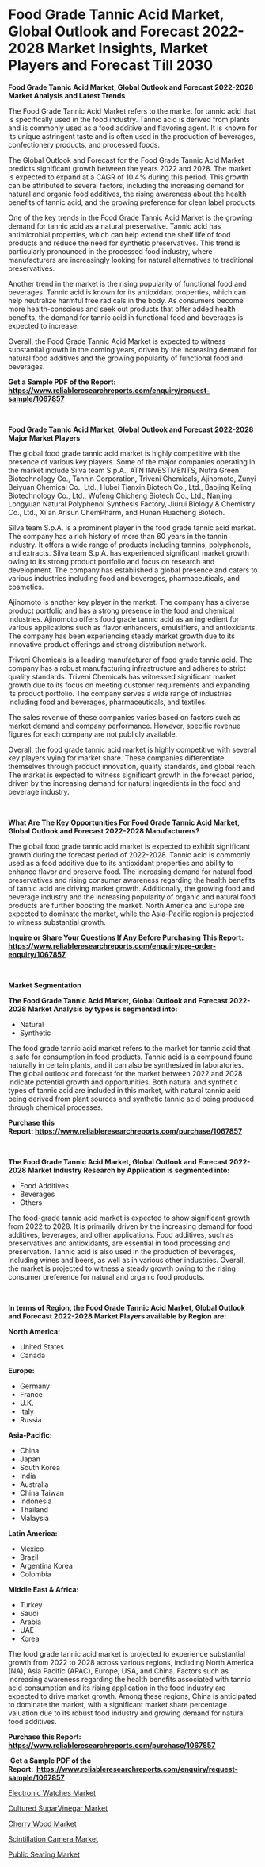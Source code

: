 <p><h1>Food Grade Tannic Acid Market, Global Outlook and Forecast 2022-2028 Market Insights, Market Players and Forecast Till 2030</h1></p><p><strong>Food Grade Tannic Acid Market, Global Outlook and Forecast 2022-2028 Market Analysis and Latest Trends</strong></p>
<p><p>The Food Grade Tannic Acid Market refers to the market for tannic acid that is specifically used in the food industry. Tannic acid is derived from plants and is commonly used as a food additive and flavoring agent. It is known for its unique astringent taste and is often used in the production of beverages, confectionery products, and processed foods.</p><p>The Global Outlook and Forecast for the Food Grade Tannic Acid Market predicts significant growth between the years 2022 and 2028. The market is expected to expand at a CAGR of 10.4% during this period. This growth can be attributed to several factors, including the increasing demand for natural and organic food additives, the rising awareness about the health benefits of tannic acid, and the growing preference for clean label products.</p><p>One of the key trends in the Food Grade Tannic Acid Market is the growing demand for tannic acid as a natural preservative. Tannic acid has antimicrobial properties, which can help extend the shelf life of food products and reduce the need for synthetic preservatives. This trend is particularly pronounced in the processed food industry, where manufacturers are increasingly looking for natural alternatives to traditional preservatives.</p><p>Another trend in the market is the rising popularity of functional food and beverages. Tannic acid is known for its antioxidant properties, which can help neutralize harmful free radicals in the body. As consumers become more health-conscious and seek out products that offer added health benefits, the demand for tannic acid in functional food and beverages is expected to increase.</p><p>Overall, the Food Grade Tannic Acid Market is expected to witness substantial growth in the coming years, driven by the increasing demand for natural food additives and the growing popularity of functional food and beverages.</p></p>
<p><strong>Get a Sample PDF of the Report:&nbsp; <a href="https://www.reliableresearchreports.com/enquiry/request-sample/1067857">https://www.reliableresearchreports.com/enquiry/request-sample/1067857</a></strong></p>
<p>&nbsp;</p>
<p><strong>Food Grade Tannic Acid Market, Global Outlook and Forecast 2022-2028 Major Market Players</strong></p>
<p><p>The global food grade tannic acid market is highly competitive with the presence of various key players. Some of the major companies operating in the market include Silva team S.p.A., ATN INVESTMENTS, Nutra Green Biotechnology Co., Tannin Corporation, Triveni Chemicals, Ajinomoto, Zunyi Beiyuan Chemical Co., Ltd., Hubei Tianxin Biotech Co., Ltd., Baojing Keling Biotechnology Co., Ltd., Wufeng Chicheng Biotech Co., Ltd., Nanjing Longyuan Natural Polyphenol Synthesis Factory, Jiurui Biology & Chemistry Co., Ltd., Xi'an Arisun ChemPharm, and Hunan Huacheng Biotech.</p><p>Silva team S.p.A. is a prominent player in the food grade tannic acid market. The company has a rich history of more than 60 years in the tannin industry. It offers a wide range of products including tannins, polyphenols, and extracts. Silva team S.p.A. has experienced significant market growth owing to its strong product portfolio and focus on research and development. The company has established a global presence and caters to various industries including food and beverages, pharmaceuticals, and cosmetics.</p><p>Ajinomoto is another key player in the market. The company has a diverse product portfolio and has a strong presence in the food and chemical industries. Ajinomoto offers food grade tannic acid as an ingredient for various applications such as flavor enhancers, emulsifiers, and antioxidants. The company has been experiencing steady market growth due to its innovative product offerings and strong distribution network.</p><p>Triveni Chemicals is a leading manufacturer of food grade tannic acid. The company has a robust manufacturing infrastructure and adheres to strict quality standards. Triveni Chemicals has witnessed significant market growth due to its focus on meeting customer requirements and expanding its product portfolio. The company serves a wide range of industries including food and beverages, pharmaceuticals, and textiles.</p><p>The sales revenue of these companies varies based on factors such as market demand and company performance. However, specific revenue figures for each company are not publicly available.</p><p>Overall, the food grade tannic acid market is highly competitive with several key players vying for market share. These companies differentiate themselves through product innovation, quality standards, and global reach. The market is expected to witness significant growth in the forecast period, driven by the increasing demand for natural ingredients in the food and beverage industry.</p></p>
<p>&nbsp;</p>
<p><strong>What Are The Key Opportunities For Food Grade Tannic Acid Market, Global Outlook and Forecast 2022-2028 Manufacturers?</strong></p>
<p><p>The global food grade tannic acid market is expected to exhibit significant growth during the forecast period of 2022-2028. Tannic acid is commonly used as a food additive due to its antioxidant properties and ability to enhance flavor and preserve food. The increasing demand for natural food preservatives and rising consumer awareness regarding the health benefits of tannic acid are driving market growth. Additionally, the growing food and beverage industry and the increasing popularity of organic and natural food products are further boosting the market. North America and Europe are expected to dominate the market, while the Asia-Pacific region is projected to witness substantial growth.</p></p>
<p><strong>Inquire or Share Your Questions If Any Before Purchasing This Report: <a href="https://www.reliableresearchreports.com/enquiry/pre-order-enquiry/1067857">https://www.reliableresearchreports.com/enquiry/pre-order-enquiry/1067857</a></strong></p>
<p>&nbsp;</p>
<p><strong>Market Segmentation</strong></p>
<p><strong>The Food Grade Tannic Acid Market, Global Outlook and Forecast 2022-2028 Market Analysis by types is segmented into:</strong></p>
<p><ul><li>Natural</li><li>Synthetic</li></ul></p>
<p><p>The food grade tannic acid market refers to the market for tannic acid that is safe for consumption in food products. Tannic acid is a compound found naturally in certain plants, and it can also be synthesized in laboratories. The global outlook and forecast for the market between 2022 and 2028 indicate potential growth and opportunities. Both natural and synthetic types of tannic acid are included in this market, with natural tannic acid being derived from plant sources and synthetic tannic acid being produced through chemical processes.</p></p>
<p><strong>Purchase this Report:&nbsp;<a href="https://www.reliableresearchreports.com/purchase/1067857">https://www.reliableresearchreports.com/purchase/1067857</a></strong></p>
<p>&nbsp;</p>
<p><strong>The Food Grade Tannic Acid Market, Global Outlook and Forecast 2022-2028 Market Industry Research by Application is segmented into:</strong></p>
<p><ul><li>Food Additives</li><li>Beverages</li><li>Others</li></ul></p>
<p><p>The food-grade tannic acid market is expected to show significant growth from 2022 to 2028. It is primarily driven by the increasing demand for food additives, beverages, and other applications. Food additives, such as preservatives and antioxidants, are essential in food processing and preservation. Tannic acid is also used in the production of beverages, including wines and beers, as well as in various other industries. Overall, the market is projected to witness a steady growth owing to the rising consumer preference for natural and organic food products.</p></p>
<p>&nbsp;</p>
<p><strong>In terms of Region, the Food Grade Tannic Acid Market, Global Outlook and Forecast 2022-2028 Market Players available by Region are:</strong></p>
<p>
    <p> <strong> North America: </strong>
        <ul>
            <li>United States</li>
            <li>Canada</li>
        </ul>
        </p> 
    <p> <strong> Europe: </strong>
        <ul>
            <li>Germany</li>
            <li>France</li>
            <li>U.K.</li>
            <li>Italy</li>
            <li>Russia</li>
        </ul>
        </p> 
    <p> <strong> Asia-Pacific: </strong>
        <ul>
            <li>China</li>
            <li>Japan</li>
            <li>South Korea</li>
            <li>India</li>
            <li>Australia</li>
            <li>China Taiwan</li>
            <li>Indonesia</li>
            <li>Thailand</li>
            <li>Malaysia</li>
        </ul>
        </p> 
    <p> <strong> Latin America: </strong>
        <ul>
            <li>Mexico</li>
            <li>Brazil</li>
            <li>Argentina Korea</li>
            <li>Colombia</li>
        </ul>
        </p> 
    <p> <strong> Middle East & Africa: </strong>
        <ul>
            <li>Turkey</li>
            <li>Saudi</li>
            <li>Arabia</li>
            <li>UAE</li>
            <li>Korea</li>
        </ul>
    </p>
    </p>
<p><p>The food grade tannic acid market is projected to experience substantial growth from 2022 to 2028 across various regions, including North America (NA), Asia Pacific (APAC), Europe, USA, and China. Factors such as increasing awareness regarding the health benefits associated with tannic acid consumption and its rising application in the food industry are expected to drive market growth. Among these regions, China is anticipated to dominate the market, with a significant market share percentage valuation due to its robust food industry and growing demand for natural food additives.</p></p>
<p><strong>Purchase this Report: <a href="https://www.reliableresearchreports.com/purchase/1067857">https://www.reliableresearchreports.com/purchase/1067857</a></strong></p>
<p>&nbsp;<strong>Get a Sample PDF of the Report:&nbsp;&nbsp;<a href="https://www.reliableresearchreports.com/enquiry/request-sample/1067857">https://www.reliableresearchreports.com/enquiry/request-sample/1067857</a></strong></p>
<p><strong></strong></p>
<p><p><a href="https://medium.com/@walterkutch/electronic-watches-market-size-growth-forecast-2023-2030-de46e13aadfe">Electronic Watches Market</a></p><p><a href="https://www.reportprime.com/cultured-sugarvinegar-r6957">Cultured SugarVinegar Market</a></p><p><a href="https://www.linkedin.com/pulse/cherry-wood-market-size-growth-forecast-from-2023--iodge/">Cherry Wood Market</a></p><p><a href="https://medium.com/@amayabeahan/scintillation-camera-market-size-growth-forecast-2023-2030-dca0d6c76a39">Scintillation Camera Market</a></p><p><a href="https://www.linkedin.com/pulse/decoding-public-seating-market-deep-dive-latest-trends-segmentation-kswie/">Public Seating Market</a></p></p>